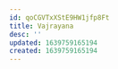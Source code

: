 ```yaml
---
id: qoCGVTxXStE9HW1jfp8Ft
title: Vajrayana
desc: ''
updated: 1639759165194
created: 1639759165194
---
```


